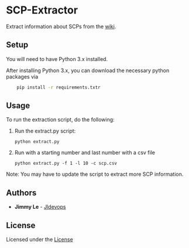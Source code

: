 # SCP-Extractor
Extract information about SCPs from the [wiki](http://www.scp-wiki.net/scp-series).


## Setup
You will need to have Python 3.x installed.

After installing Python 3.x, you can download the necessary python packages via
```bash
    pip install -r requirements.txtr
```

## Usage
To run the extraction script, do the following:

1. Run the extract.py script:
    ```shell
    python extract.py
    ```

2. Run with a starting number and last number with a csv file
    ```shell
    python extract.py -f 1 -l 10 -c scp.csv
    ```

Note: You may have to update the script to extract more SCP information.

## Authors

* **Jimmy Le** - [Jldevops](https://github.com/jldevops)

## License

Licensed under the [License](LICENSE)
